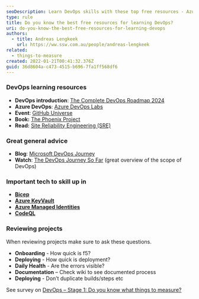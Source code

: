 ```yaml
---
seoDescription: Learn DevOps skills with these top free resources - Azure DevOps labs, GitHub Universe, and The Phoenix Project book.
type: rule
title: Do you know the best free resources for learning DevOps?
uri: do-you-know-the-best-free-resources-for-learning-devops
authors:
  - title: Andreas Lengkeek
    url: https://ww.ssw.com.au/people/andreas-lengkeek
related:
  - things-to-measure
created: 2022-01-21T00:41:32.376Z
guid: 36d8604a-c473-4515-b696-7fa1ff568df6
---
```


### DevOps learning resources

- **DevOps introduction**: [The Complete DevOps Roadmap 2024](https://www.youtube.com/watch?v=6GQRb4fGvtk)
- **Azure DevOps**: [Azure DevOps Labs](https://azuredevopslabs.com 'https://azuredevopslabs.com/')
- **Event**: [GitHub Universe](https://githubuniverse.com 'https://githubuniverse.com/')
- **Book:** [The Phoenix Project](https://www.goodreads.com/book/show/17255186-the-phoenix-project)
- **Read:** [Site Reliability Engineering (SRE)](https://sre.google/)

### Great general advice

- **Blog**: [Microsoft DevOps Journey](https://azure.microsoft.com/en-au/blog/sharing-the-devops-journey-at-microsoft/)
- **Watch**: [The DevOps Journey So Far](https://www.youtube.com/watch?v=OwiT59e0kB4) (great overview of the scope of DevOps)

### Important tech to skill up in

- **[Bicep](https://docs.microsoft.com/en-us/azure/azure-resource-manager/bicep/overview?tabs=bicep)**
- **[Azure KeyVault](https://azure.microsoft.com/en-au/services/key-vault/)**
- **[Azure Managed Identities](https://docs.microsoft.com/en-us/azure/active-directory/managed-identities-azure-resources/overview)**
- **[CodeQL](https://codeql.github.com/)**

### Reviewing projects

When reviewing projects make sure to ask these questions.

- **Onboarding** - How quick is f5?
- **Deploying** - How quick is deployment?
- **Daily Health** - Are the errors visible?
- **Documentation** – Check wiki to see documented process
- **Deploying** - Don’t duplicate builds/steps etc

See survey on [DevOps – Stage 1: Do you know what things to measure?](/things-to-measure 'https://www.ssw.com.au/rules/things-to-measure')

